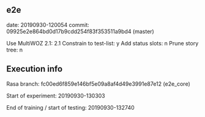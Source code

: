 ## e2e

date:   20190930-120054
commit: 09925e2e864bd0d17b9cdd254f83f353511a9bd4 (master)

Use MultiWOZ 2.1:          2.1
Constrain to test-list:    y
Add status slots:          n
Prune story tree:          n


## Execution info

Rasa branch:
fc00ed6f859e146bf5e09a8af4d49e3991e87e12 (e2e_core)

Start of experiment: 
20190930-130303

End of training / start of testing: 
20190930-132740

